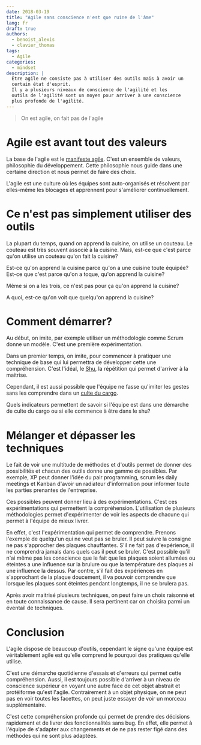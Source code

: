```yaml
---
date: 2018-03-19
title: "Agile sans conscience n'est que ruine de l'âme"
lang: fr
draft: true
authors:
  - benoist_alexis
  - clavier_thomas
tags:
  - Agile
categories:
  - mindset
description: |
  Être agile ne consiste pas à utiliser des outils mais à avoir un
  certain état d'esprit.
  Il y a plusieurs niveaux de conscience de l'agilité et les
  outils de l'agilité sont un moyen pour arriver à une conscience
  plus profonde de l'agilité.
---
```

<!-- Plan:
agile a la base => manifeste => culture != outils

agile = direction = (culture | état d'esprit) != (proccess | outil)
demonter le cargo cult => sans compréhension

se poser la question de la diff avec le shu?
mettre un lien: https://blog.operaepartners.fr/2018/02/06/il-ny-a-pas-de-majuscule-a-agile/ -->

> On est agile, on fait pas de l'agile

# Agile est avant tout des valeurs

La base de l'agile est le [manifeste agile](http://agilemanifesto.org/iso/fr/manifesto.html).
C'est un ensemble de valeurs, philosophie du développement.
Cette philosophie nous guide dans une certaine direction
et nous permet de faire des choix.

L'agile est une culture où les équipes sont auto-organisés
et résolvent par elles-même les blocages et apprennent pour
s'améliorer continuellement.

# Ce n'est pas simplement utiliser des outils

La plupart du temps, quand on apprend la cuisine, on utilise un couteau.
Le couteau est très souvent associé à la cuisine.
Mais, est-ce que c'est parce qu'on utilise un couteau qu'on
fait la cuisine?

Est-ce qu'on apprend la cuisine parce qu'on a une cuisine toute
équipée? Est-ce que c'est parce qu'on a toque, qu'on apprend la
cuisine?

Même si on a les trois, ce n'est pas pour ça qu'on apprend la cuisine?

A quoi, est-ce qu'on voit que quelqu'on apprend la cuisine?
<!--
Agilité : valeurs contre intuitives car hors de notre champ culturel

=> expérimenter pour apprendre
=> avoir envie d'apprendre, curiosité et de lâcher prise -->
# Comment démarrer?

Au début, on imite, par exemple utiliser un méthodologie comme
Scrum donne un modèle. C'est une première expérimentation.

Dans un premier temps, on imite, pour commencer à pratiquer
une technique de base qui lui permettra de développer cette
une compréhension. C'est l'idéal,
le [Shu](http://alistair.cockburn.us/Shu+Ha+Ri), la répétition
qui permet d'arriver à la maitrise.

Cependant, il est aussi possible que l'équipe ne fasse qu'imiter les
gestes sans les comprendre dans un [culte du cargo](https://fr.wikipedia.org/wiki/Culte_du_cargo).

<!-- c'est a force de dire merci qu'on développe la gratitude -->
<!-- histoire de toyota qui a permis aux concurrents de visiter ses usines pendant
des années. Il n'arrivaient à faire du lean 40 ans après.
A chaque fois, il ne peuvent copier qu'une petite partie et ils
pensent que le reste ne sert à rien.
C'est la différence technologique qui fait du culte du cargo.

Histoire des gens qui taille des haches en silex.
Il se font défoncer par le silex.
Ils veulent copier les gens qui ont des haches en bronze.
Il mettent leurs experts sur le sujet, ils n'y arriveront jamais.
Mais ils essayerons. -->
<!-- indicateur: livrer de la valeur business, mais c'est aussi une illusion car
la feedback loop est trop grande.  -->

Quels indicateurs permettent de savoir si l'équipe est dans une démarche
de culte du cargo ou si elle commence à être dans le shu?

# Mélanger et dépasser les techniques

<!-- 0. Elargir ses possibles
1. expérimenter -> compréhension
2. maitrise de plusieurs techniques -> choix -->

Le fait de voir une multitude de méthodes et d'outils permet de donner
des possibilités et chacun des outils donne une gamme de possibles.
Par exemple, XP peut donner l'idée du pair programming, scrum les daily
meetings et Kanban d'avoir un radiateur d'information pour informer
toute les parties prenantes de l'entreprise.

Ces possibles peuvent donner lieu à des expérimentations.
C'est ces expérimentations qui permettent la compréhension.
L'utilisation de plusieurs méthodologies permet d'expérimenter de voir les
aspects de chacune qui permet à l'équipe de mieux livrer.

En effet, c'est l'expérimentation qui permet de comprendre. Prenons l'exemple de
quelqu'un qui ne veut pas se bruler. Il peut suivre la consigne ne pas
s'approcher des plaques chauffantes. S'il ne fait pas d'expérience, il
ne comprendra jamais dans quels cas il peut se bruler.
C'est possible qu'il n'ai même pas les conscience que le fait que les
plaques soient allumées ou éteintes a une influence sur la brulure ou que
la température des plaques ai une influence la dessus. Par contre, s'il
fait des expériences en s'approchant de la plaque doucement, il va pouvoir
comprendre que lorsque les plaques sont éteintes pendant longtemps, il ne
se brulera pas.

Après avoir maitrisé plusieurs techniques, on peut faire un
choix raisonné et en toute connaissance de cause. Il sera pertinent
car on choisira parmi un éventail de techniques.


# Conclusion
<!-- juste faire un résumé de ce qui a été dit -->
<!-- bouger vers la partie d'avant? -->
L'agile dispose de beaucoup d'outils, cependant le signe qu'une
équipe est véritablement agile est qu'elle comprend le pourquoi
des pratiques qu'elle utilise.

<!-- bouger vers la partie d'avant? -->
C'est une démarche quotidienne d'essais et d'erreurs qui permet cette compréhension.
Aussi, il est toujours possible d'arriver à un niveau de conscience
supérieur en voyant une autre face de cet objet abstrait et protéiforme qu'est l'agile.
Contrairement à un objet physique, on ne peut pas en voir toutes les facettes, on
peut juste essayer de voir un morceau supplémentaire.

C'est cette compréhension profonde qui permet de prendre des décisions rapidement et de livrer
des fonctionnalités sans bug. En effet,
elle permet à l'équipe de s'adapter aux changements et de ne pas
rester figé dans des méthodes qui ne sont plus adaptées.
